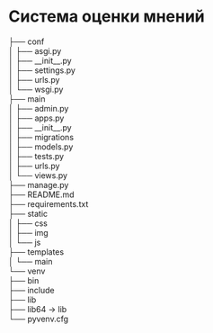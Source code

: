 # Система оценки мнений

<div>
├── conf<br>
│   ├── asgi.py<br>
│   ├── __init__.py<br>
│   ├── settings.py<br>
│   ├── urls.py<br>
│   └── wsgi.py<br>
├── main<br>
│   ├── admin.py<br>
│   ├── apps.py<br>
│   ├── __init__.py<br>
│   ├── migrations<br>
│   ├── models.py<br>
│   ├── tests.py<br>
│   ├── urls.py<br>
│   └── views.py<br>
├── manage.py<br>
├── README.md<br>
├── requirements.txt<br>
├── static<br>
│   ├── css<br>
│   ├── img<br>
│   └── js<br>
├── templates<br>
│   └── main<br>
└── venv<br>
    ├── bin<br>
    ├── include<br>
    ├── lib<br>
    ├── lib64 -> lib<br>
    └── pyvenv.cfg<br>
</div>